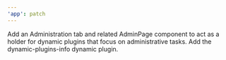 ```yaml
---
'app': patch
---
```


Add an Administration tab and related AdminPage component to act as a holder for dynamic plugins that focus on administrative tasks. Add the dynamic-plugins-info dynamic plugin.
